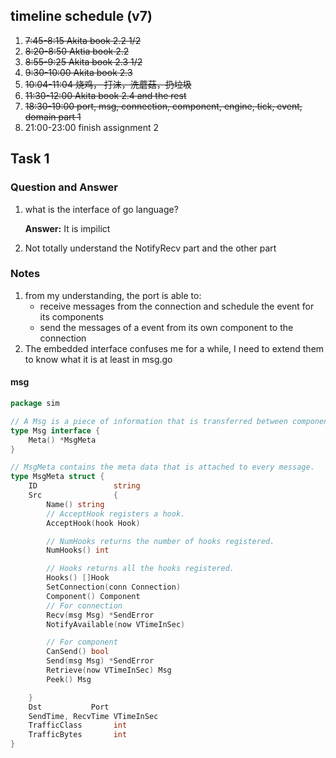 ## timeline schedule (v7)
1. ~~7:45-8:15 Akita book 2.2 1/2~~
2. ~~8:20-8:50 Aktia book 2.2~~ 
3. ~~8:55-9:25 Akita book 2.3 1/2~~
4. ~~9:30-10:00 Akita book 2.3~~
5. ~~10:04-11:04 烧鸡， 打沫，洗蘑菇，扔垃圾~~
6. ~~11:30-12:00 Akita book 2.4 and the rest~~
7. ~~18:30-19:00 port, msg, connection, component, engine, tick, event, domain part 1~~
8. 21:00-23:00 finish assignment 2



## Task 1
### Question and Answer
1. what is the interface of go language?

    **Answer:** It is impilict
2. Not totally understand the NotifyRecv part and the other part

### Notes
1. from my understanding, the port is able to:
    * receive messages from the connection and schedule the event for its components
    * send the messages of a event from its own component to the connection
2. The embedded interface confuses me for a while, I need to extend them to know what it is at least in msg.go

#### msg
```go
package sim

// A Msg is a piece of information that is transferred between components.
type Msg interface {
	Meta() *MsgMeta
}

// MsgMeta contains the meta data that is attached to every message.
type MsgMeta struct {
	ID                 string
	Src                {
        Name() string
        // AcceptHook registers a hook.
        AcceptHook(hook Hook)

        // NumHooks returns the number of hooks registered.
        NumHooks() int

        // Hooks returns all the hooks registered.
        Hooks() []Hook
        SetConnection(conn Connection)
        Component() Component
        // For connection
        Recv(msg Msg) *SendError
        NotifyAvailable(now VTimeInSec)

        // For component
        CanSend() bool
        Send(msg Msg) *SendError
        Retrieve(now VTimeInSec) Msg
        Peek() Msg

    }
    Dst           Port
	SendTime, RecvTime VTimeInSec
	TrafficClass       int
	TrafficBytes       int
}
```
